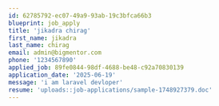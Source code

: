 ```yaml
---
id: 62785792-ec07-49a9-93ab-19c3bfca66b3
blueprint: job_apply
title: 'jikadra chirag'
first_name: jikadra
last_name: chirag
email: admin@bigmentor.com
phone: '1234567890'
applied_job: 89fe0844-98df-4688-be48-c92a70830139
application_date: '2025-06-19'
message: 'i am laravel devloper'
resume: 'uploads::job-applications/sample-1748927379.doc'
---
```

